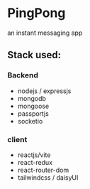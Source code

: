 # PingPong

an instant messaging app

## Stack used:

### Backend

- nodejs / expressjs
- mongodb
- mongoose
- passportjs
- socketio

### client

- reactjs/vite
- react-redux
- react-router-dom
- tailwindcss / daisyUI
